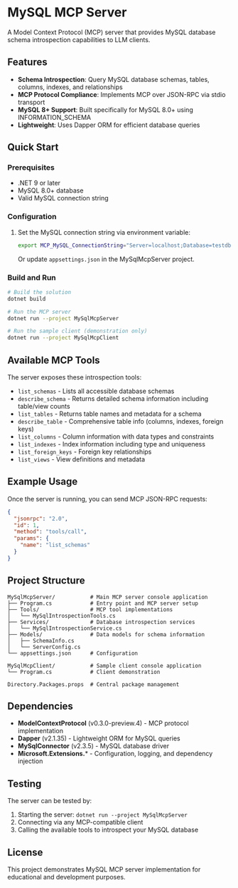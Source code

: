 # MySQL MCP Server

A Model Context Protocol (MCP) server that provides MySQL database schema introspection capabilities to LLM clients.

## Features

- **Schema Introspection**: Query MySQL database schemas, tables, columns, indexes, and relationships
- **MCP Protocol Compliance**: Implements MCP over JSON-RPC via stdio transport
- **MySQL 8+ Support**: Built specifically for MySQL 8.0+ using INFORMATION_SCHEMA
- **Lightweight**: Uses Dapper ORM for efficient database queries

## Quick Start

### Prerequisites

- .NET 9 or later
- MySQL 8.0+ database
- Valid MySQL connection string

### Configuration

1. Set the MySQL connection string via environment variable:
   ```bash
   export MCP_MySQL_ConnectionString="Server=localhost;Database=testdb;Uid=root;Pwd=password;"
   ```

   Or update `appsettings.json` in the MySqlMcpServer project.

### Build and Run

```bash
# Build the solution
dotnet build

# Run the MCP server
dotnet run --project MySqlMcpServer

# Run the sample client (demonstration only)
dotnet run --project MySqlMcpClient
```

## Available MCP Tools

The server exposes these introspection tools:

- `list_schemas` - Lists all accessible database schemas
- `describe_schema` - Returns detailed schema information including table/view counts
- `list_tables` - Returns table names and metadata for a schema
- `describe_table` - Comprehensive table info (columns, indexes, foreign keys)
- `list_columns` - Column information with data types and constraints
- `list_indexes` - Index information including type and uniqueness
- `list_foreign_keys` - Foreign key relationships
- `list_views` - View definitions and metadata

## Example Usage

Once the server is running, you can send MCP JSON-RPC requests:

```json
{
  "jsonrpc": "2.0",
  "id": 1,
  "method": "tools/call",
  "params": {
    "name": "list_schemas"
  }
}
```

## Project Structure

```
MySqlMcpServer/           # Main MCP server console application
├── Program.cs            # Entry point and MCP server setup
├── Tools/                # MCP tool implementations
│   └── MySqlIntrospectionTools.cs
├── Services/             # Database introspection services
│   └── MySqlIntrospectionService.cs
├── Models/               # Data models for schema information
│   ├── SchemaInfo.cs
│   └── ServerConfig.cs
└── appsettings.json      # Configuration

MySqlMcpClient/           # Sample client console application
└── Program.cs            # Client demonstration

Directory.Packages.props  # Central package management
```

## Dependencies

- **ModelContextProtocol** (v0.3.0-preview.4) - MCP protocol implementation
- **Dapper** (v2.1.35) - Lightweight ORM for MySQL queries
- **MySqlConnector** (v2.3.5) - MySQL database driver
- **Microsoft.Extensions.*** - Configuration, logging, and dependency injection

## Testing

The server can be tested by:

1. Starting the server: `dotnet run --project MySqlMcpServer`
2. Connecting via any MCP-compatible client
3. Calling the available tools to introspect your MySQL database

## License

This project demonstrates MySQL MCP server implementation for educational and development purposes.